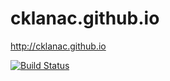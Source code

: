 # cklanac.github.io
http://cklanac.github.io

[![Build Status](https://travis-ci.org/cklanac/cklanac.github.io.svg?branch=master)](https://travis-ci.org/cklanac/cklanac.github.io)